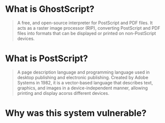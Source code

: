 # 

# What is GhostScript?
> A free, and open-source interpreter for PostScript and PDF files. It acts as a raster image processor (RIP), converting PostScript and PDF files into formats that can be displayed or printed on non-PostScript devices.
# What is PostScript?
> A page description language and programming language used in desktop publishing and electronic publishing. Created by Adobe Systems in 1982, it is a vector-based language that describes text, graphics, and images in a device-independent manner, allowing printing and display acorss different devices.
# Why was this system vulnerable?
